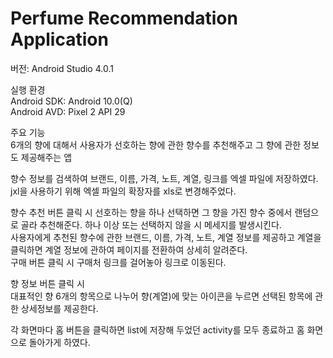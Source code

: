 # Perfume Recommendation Application
버전: Android Studio 4.0.1

실행 환경   
Android SDK: Android 10.0(Q)   
Android AVD: Pixel 2 API 29   

주요 기능   
6개의 향에 대해서 사용자가 선호하는 향에 관한 향수를 추천해주고 그 향에 관한 정보도 제공해주는 앱    

향수 정보를 검색하여 브랜드, 이름, 가격, 노트, 계열, 링크를 엑셀 파일에 저장하였다.    
jxl을 사용하기 위해 엑셀 파일의 확장자를 xls로 변경해주었다.    

향수 추천 버튼 클릭 시
선호하는 향을 하나 선택하면 그 향을 가진 향수 중에서 랜덤으로 골라 추천해준다. 하나 이상 또는 선택하지 않을 시 메세지를 발생시킨다.    
사용자에게 추천된 향수에 관한 브랜드, 이름, 가격, 노트, 계열 정보를 제공하고 계열을 클릭하면 계열 정보에 관하여 페이지를 전환하여 상세히 알려준다.   
구매 버튼 클릭 시 구매처 링크를 걸어놓아 링크로 이동된다.    
 
향 정보 버튼 클릭 시    
대표적인 향 6개의 항목으로 나누어 향(계열)에 맞는 아이콘을 누르면 선택된 항목에 관한 상세정보를 제공한다.     

각 화면마다 홈 버튼을 클릭하면 list에 저장해 두었던 activity를 모두 종료하고 홈 화면으로 돌아가게 하였다.    
